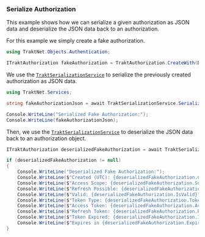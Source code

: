 ### Serialize Authorization

This example shows how we can serialize a given authorization as JSON data and deserialize the JSON data back to an authorization.

For this example we simply create a fake authorization.

```csharp
using TraktNet.Objects.Authentication;

ITraktAuthorization fakeAuthorization = TraktAuthorization.CreateWith(DateTime.Now, 90 * 24 * 3600, "FakeAccessToken", "FakeRefreshToken");
```

We use the [`TraktSerializationService`](xref:TraktNet.Services.TraktSerializationService) to serialize the previously created authorization as JSON data.

```csharp
using TraktNet.Services;

string fakeAuthorizationJson = await TraktSerializationService.SerializeAsync(fakeAuthorization);

Console.WriteLine("Serialized Fake Authorization:");
Console.WriteLine(fakeAuthorizationJson);
```

Then, we use the [`TraktSerializationService`](xref:TraktNet.Services.TraktSerializationService) to deserialize the JSON data back to an authorization object.

```csharp
ITraktAuthorization deserializedFakeAuthorization = await TraktSerializationService.DeserializeAsync(fakeAuthorizationJson);

if (deserializedFakeAuthorization != null)
{
    Console.WriteLine("Deserialized Fake Authorization:");
    Console.WriteLine($"Created (UTC): {deserializedFakeAuthorization.CreatedAt}");
    Console.WriteLine($"Access Scope: {deserializedFakeAuthorization.Scope.DisplayName}");
    Console.WriteLine($"Refresh Possible: {deserializedFakeAuthorization.IsRefreshPossible}");
    Console.WriteLine($"Valid: {deserializedFakeAuthorization.IsValid}");
    Console.WriteLine($"Token Type: {deserializedFakeAuthorization.TokenType.DisplayName}");
    Console.WriteLine($"Access Token: {deserializedFakeAuthorization.AccessToken}");
    Console.WriteLine($"Refresh Token: {deserializedFakeAuthorization.RefreshToken}");
    Console.WriteLine($"Token Expired: {deserializedFakeAuthorization.IsExpired}");
    Console.WriteLine($"Expires in {deserializedFakeAuthorization.ExpiresInSeconds / 3600 / 24} days");
}
```

